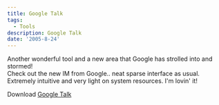 ```yaml
---
title: Google Talk
tags:
  - Tools
description: Google Talk
date: '2005-8-24'
---
```


Another wonderful tool and a new area that Google has strolled into and stormed!  
Check out the new IM from Google.. neat sparse interface as usual. Extremely intuitive and very light on system resources. I'm lovin' it!

Download [Google Talk][0]


[0]: http://www.google.com/talk/